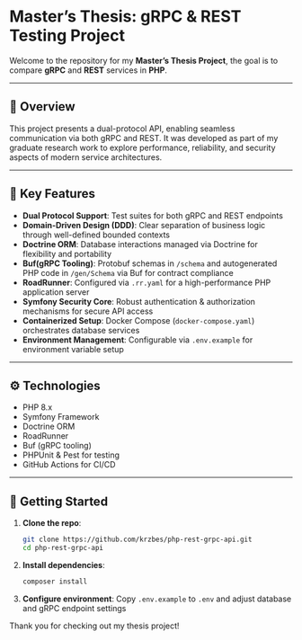 # Master’s Thesis: gRPC & REST Testing Project

Welcome to the repository for my **Master’s Thesis Project**, the goal is to compare **gRPC** and **REST** services in **PHP**.

---

## 📖 Overview

This project presents a dual-protocol API, enabling seamless communication via both gRPC and REST. It was developed as part of my graduate research work to explore performance, reliability, and security aspects of modern service architectures.

---

## 🌟 Key Features

- **Dual Protocol Support**: Test suites for both gRPC and REST endpoints
- **Domain-Driven Design (DDD)**: Clear separation of business logic through well-defined bounded contexts
- **Doctrine ORM**: Database interactions managed via Doctrine for flexibility and portability
- **Buf(gRPC Tooling)**: Protobuf schemas in `/schema` and autogenerated PHP code in `/gen/Schema` via Buf for contract compliance
- **RoadRunner**: Configured via `.rr.yaml` for a high-performance PHP application server
- **Symfony Security Core**: Robust authentication & authorization mechanisms for secure API access
- **Containerized Setup**: Docker Compose (`docker-compose.yaml`) orchestrates database services
- **Environment Management**: Configurable via `.env.example` for environment variable setup

---

## ⚙️ Technologies

- PHP 8.x
- Symfony Framework
- Doctrine ORM
- RoadRunner
- Buf (gRPC tooling)
- PHPUnit & Pest for testing
- GitHub Actions for CI/CD

---

## 🚀 Getting Started

1. **Clone the repo**:

   ```bash
   git clone https://github.com/krzbes/php-rest-grpc-api.git
   cd php-rest-grpc-api
   ```

2. **Install dependencies**:

   ```bash
   composer install
   ```

3. **Configure environment**: Copy `.env.example` to `.env` and adjust database and gRPC endpoint settings

Thank you for checking out my thesis project!
